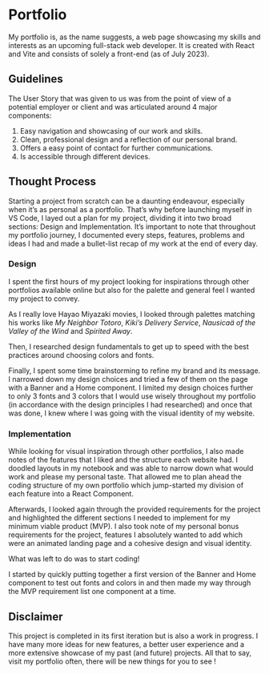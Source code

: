 # Portfolio

My portfolio is, as the name suggests, a web page showcasing my skills and interests as an upcoming full-stack web developer. 
It is created with React and Vite and consists of solely a front-end (as of July 2023).

## Guidelines

The User Story that was given to us was from the point of view of a potential employer or client and was articulated around 4 major components:
1. Easy navigation and showcasing of our work and skills.
2. Clean, professional design and a reflection of our personal brand.
3. Offers a easy point of contact for further communications.
4. Is accessible through different devices.

## Thought Process 

Starting a project from scratch can be a daunting endeavour, especially when it’s as personal as a portfolio. That’s why before launching myself in VS Code, I layed out a plan for my project, dividing it into two broad sections: Design and Implementation. It’s important to note that throughout my portfolio journey, I documented every steps, features, problems and ideas I had and made a bullet-list recap of my work at the end of every day.

### Design

I spent the first hours of my project looking for inspirations through other portfolios available online but also for the palette and general feel I wanted my project to convey.


As I really love Hayao Miyazaki movies, I looked through palettes matching his works like *My Neighbor Totoro*, *Kiki’s Delivery Service*, *Nausicaä of the Valley of the Wind* and *Spirited Away*.

Then, I researched design fundamentals to get up to speed with the best practices around choosing colors and fonts.

Finally, I spent some time brainstorming to refine my brand and its message. I narrowed down my design choices and tried a few of them on the page with a Banner and a Home component. I limited my design choices further to only 3 fonts and 3 colors that I would use wisely throughout my portfolio (in accordance with the design principles I had researched) and once that was done, I knew where I was going with the visual identity of my website.

### Implementation

While looking for visual inspiration through other portfolios, I also made notes of the features that I liked and the structure each website had. I doodled layouts in my notebook and was able to narrow down what would work and please my personal taste.
That allowed me to plan ahead the coding structure of my own portfolio which jump-started my division of each feature into a React Component.

Afterwards, I looked again through the provided requirements for the project and highlighted the different sections I needed to implement for my minimum viable product (MVP). I also took note of my personal bonus requirements for the project, features I absolutely wanted to add which were an animated landing page and a cohesive design and visual identity.

What was left to do was to start coding!

I started by quickly putting together a first version of the Banner and Home component to test out fonts and colors in and then made my way through the MVP requirement list one component at a time.

## Disclaimer

This project is completed in its first iteration but is also a work in progress. I have many more ideas for new features, a better user experience and a more extensive showcase of my past (and future) projects. All that to say, visit my portfolio often, there will be new things for you to see !

